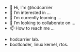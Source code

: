 - 👋 Hi, I’m @hodcarrier
- 👀 I’m interested in ...
- 🌱 I’m currently learning ...
- 💞️ I’m looking to collaborate on ...
- 📫 How to reach me ...

<!---
hodcarrier/hodcarrier is a ✨ special ✨ repository because its `README.md` (this file) appears on your GitHub profile.
You can click the Preview link to take a look at your changes.
--->

- hodcarrier lab.
- bootloader, linux kernel, rtos.
